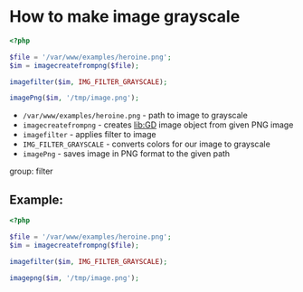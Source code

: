 # How to make image grayscale

```php
<?php

$file = '/var/www/examples/heroine.png';
$im = imagecreatefrompng($file);

imagefilter($im, IMG_FILTER_GRAYSCALE);

imagePng($im, '/tmp/image.png');
```

- `/var/www/examples/heroine.png` - path to image to grayscale
- `imagecreatefrompng` - creates [lib:GD](https://onelinerhub.com/php-gd/how-to-install-gd-for-php-on-ubuntu-ubuntuversion) image object from given PNG image
- `imagefilter` - applies filter to image
- `IMG_FILTER_GRAYSCALE` - converts colors for our image to grayscale
- `imagePng` - saves image in PNG format to the given path

group: filter

## Example: 
```php
<?php

$file = '/var/www/examples/heroine.png';
$im = imagecreatefrompng($file);

imagefilter($im, IMG_FILTER_GRAYSCALE);

imagepng($im, '/tmp/image.png');
```

